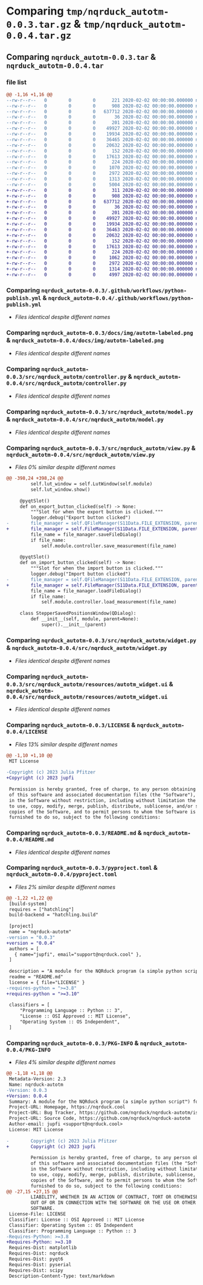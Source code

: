 # Comparing `tmp/nqrduck_autotm-0.0.3.tar.gz` & `tmp/nqrduck_autotm-0.0.4.tar.gz`

## Comparing `nqrduck_autotm-0.0.3.tar` & `nqrduck_autotm-0.0.4.tar`

### file list

```diff
@@ -1,16 +1,16 @@
--rw-r--r--   0        0        0      221 2020-02-02 00:00:00.000000 nqrduck_autotm-0.0.3/CHANGELOG.md
--rw-r--r--   0        0        0      908 2020-02-02 00:00:00.000000 nqrduck_autotm-0.0.3/.github/workflows/python-publish.yml
--rw-r--r--   0        0        0   637712 2020-02-02 00:00:00.000000 nqrduck_autotm-0.0.3/docs/img/autotm-labeled.png
--rw-r--r--   0        0        0       36 2020-02-02 00:00:00.000000 nqrduck_autotm-0.0.3/src/nqrduck_autotm/__init__.py
--rw-r--r--   0        0        0      201 2020-02-02 00:00:00.000000 nqrduck_autotm-0.0.3/src/nqrduck_autotm/autotm.py
--rw-r--r--   0        0        0    49927 2020-02-02 00:00:00.000000 nqrduck_autotm-0.0.3/src/nqrduck_autotm/controller.py
--rw-r--r--   0        0        0    19934 2020-02-02 00:00:00.000000 nqrduck_autotm-0.0.3/src/nqrduck_autotm/model.py
--rw-r--r--   0        0        0    36465 2020-02-02 00:00:00.000000 nqrduck_autotm-0.0.3/src/nqrduck_autotm/view.py
--rw-r--r--   0        0        0    20632 2020-02-02 00:00:00.000000 nqrduck_autotm-0.0.3/src/nqrduck_autotm/widget.py
--rw-r--r--   0        0        0      152 2020-02-02 00:00:00.000000 nqrduck_autotm-0.0.3/src/nqrduck_autotm/resources/AutoTM.ini
--rw-r--r--   0        0        0    17613 2020-02-02 00:00:00.000000 nqrduck_autotm-0.0.3/src/nqrduck_autotm/resources/autotm_widget.ui
--rw-r--r--   0        0        0      224 2020-02-02 00:00:00.000000 nqrduck_autotm-0.0.3/.gitignore
--rw-r--r--   0        0        0     1070 2020-02-02 00:00:00.000000 nqrduck_autotm-0.0.3/LICENSE
--rw-r--r--   0        0        0     2972 2020-02-02 00:00:00.000000 nqrduck_autotm-0.0.3/README.md
--rw-r--r--   0        0        0     1313 2020-02-02 00:00:00.000000 nqrduck_autotm-0.0.3/pyproject.toml
--rw-r--r--   0        0        0     5004 2020-02-02 00:00:00.000000 nqrduck_autotm-0.0.3/PKG-INFO
+-rw-r--r--   0        0        0      311 2020-02-02 00:00:00.000000 nqrduck_autotm-0.0.4/CHANGELOG.md
+-rw-r--r--   0        0        0      908 2020-02-02 00:00:00.000000 nqrduck_autotm-0.0.4/.github/workflows/python-publish.yml
+-rw-r--r--   0        0        0   637712 2020-02-02 00:00:00.000000 nqrduck_autotm-0.0.4/docs/img/autotm-labeled.png
+-rw-r--r--   0        0        0       36 2020-02-02 00:00:00.000000 nqrduck_autotm-0.0.4/src/nqrduck_autotm/__init__.py
+-rw-r--r--   0        0        0      201 2020-02-02 00:00:00.000000 nqrduck_autotm-0.0.4/src/nqrduck_autotm/autotm.py
+-rw-r--r--   0        0        0    49927 2020-02-02 00:00:00.000000 nqrduck_autotm-0.0.4/src/nqrduck_autotm/controller.py
+-rw-r--r--   0        0        0    19934 2020-02-02 00:00:00.000000 nqrduck_autotm-0.0.4/src/nqrduck_autotm/model.py
+-rw-r--r--   0        0        0    36463 2020-02-02 00:00:00.000000 nqrduck_autotm-0.0.4/src/nqrduck_autotm/view.py
+-rw-r--r--   0        0        0    20632 2020-02-02 00:00:00.000000 nqrduck_autotm-0.0.4/src/nqrduck_autotm/widget.py
+-rw-r--r--   0        0        0      152 2020-02-02 00:00:00.000000 nqrduck_autotm-0.0.4/src/nqrduck_autotm/resources/AutoTM.ini
+-rw-r--r--   0        0        0    17613 2020-02-02 00:00:00.000000 nqrduck_autotm-0.0.4/src/nqrduck_autotm/resources/autotm_widget.ui
+-rw-r--r--   0        0        0      224 2020-02-02 00:00:00.000000 nqrduck_autotm-0.0.4/.gitignore
+-rw-r--r--   0        0        0     1062 2020-02-02 00:00:00.000000 nqrduck_autotm-0.0.4/LICENSE
+-rw-r--r--   0        0        0     2972 2020-02-02 00:00:00.000000 nqrduck_autotm-0.0.4/README.md
+-rw-r--r--   0        0        0     1314 2020-02-02 00:00:00.000000 nqrduck_autotm-0.0.4/pyproject.toml
+-rw-r--r--   0        0        0     4997 2020-02-02 00:00:00.000000 nqrduck_autotm-0.0.4/PKG-INFO
```

### Comparing `nqrduck_autotm-0.0.3/.github/workflows/python-publish.yml` & `nqrduck_autotm-0.0.4/.github/workflows/python-publish.yml`

 * *Files identical despite different names*

### Comparing `nqrduck_autotm-0.0.3/docs/img/autotm-labeled.png` & `nqrduck_autotm-0.0.4/docs/img/autotm-labeled.png`

 * *Files identical despite different names*

### Comparing `nqrduck_autotm-0.0.3/src/nqrduck_autotm/controller.py` & `nqrduck_autotm-0.0.4/src/nqrduck_autotm/controller.py`

 * *Files identical despite different names*

### Comparing `nqrduck_autotm-0.0.3/src/nqrduck_autotm/model.py` & `nqrduck_autotm-0.0.4/src/nqrduck_autotm/model.py`

 * *Files identical despite different names*

### Comparing `nqrduck_autotm-0.0.3/src/nqrduck_autotm/view.py` & `nqrduck_autotm-0.0.4/src/nqrduck_autotm/view.py`

 * *Files 0% similar despite different names*

```diff
@@ -398,24 +398,24 @@
         self.lut_window = self.LutWindow(self.module)
         self.lut_window.show()
 
     @pyqtSlot()
     def on_export_button_clicked(self) -> None:
         """Slot for when the export button is clicked."""
         logger.debug("Export button clicked")
-        file_manager = self.QFileManager(S11Data.FILE_EXTENSION, parent=self.widget)
+        file_manager = self.FileManager(S11Data.FILE_EXTENSION, parent=self.widget)
         file_name = file_manager.saveFileDialog()
         if file_name:
             self.module.controller.save_measurement(file_name)
 
     @pyqtSlot()
     def on_import_button_clicked(self) -> None:
         """Slot for when the import button is clicked."""
         logger.debug("Import button clicked")
-        file_manager = self.QFileManager(S11Data.FILE_EXTENSION, parent=self.widget)
+        file_manager = self.FileManager(S11Data.FILE_EXTENSION, parent=self.widget)
         file_name = file_manager.loadFileDialog()
         if file_name:
             self.module.controller.load_measurement(file_name)
 
     class StepperSavedPositionsWindow(QDialog):
         def __init__(self, module, parent=None):
             super().__init__(parent)
```

### Comparing `nqrduck_autotm-0.0.3/src/nqrduck_autotm/widget.py` & `nqrduck_autotm-0.0.4/src/nqrduck_autotm/widget.py`

 * *Files identical despite different names*

### Comparing `nqrduck_autotm-0.0.3/src/nqrduck_autotm/resources/autotm_widget.ui` & `nqrduck_autotm-0.0.4/src/nqrduck_autotm/resources/autotm_widget.ui`

 * *Files identical despite different names*

### Comparing `nqrduck_autotm-0.0.3/LICENSE` & `nqrduck_autotm-0.0.4/LICENSE`

 * *Files 13% similar despite different names*

```diff
@@ -1,10 +1,10 @@
 MIT License
 
-Copyright (c) 2023 Julia Pfitzer
+Copyright (c) 2023 jupfi
 
 Permission is hereby granted, free of charge, to any person obtaining a copy
 of this software and associated documentation files (the "Software"), to deal
 in the Software without restriction, including without limitation the rights
 to use, copy, modify, merge, publish, distribute, sublicense, and/or sell
 copies of the Software, and to permit persons to whom the Software is
 furnished to do so, subject to the following conditions:
```

### Comparing `nqrduck_autotm-0.0.3/README.md` & `nqrduck_autotm-0.0.4/README.md`

 * *Files identical despite different names*

### Comparing `nqrduck_autotm-0.0.3/pyproject.toml` & `nqrduck_autotm-0.0.4/pyproject.toml`

 * *Files 2% similar despite different names*

```diff
@@ -1,22 +1,22 @@
 [build-system]
 requires = ["hatchling"]
 build-backend = "hatchling.build"
 
 [project]
 name = "nqrduck-autotm"
-version = "0.0.3"
+version = "0.0.4"
 authors = [
   { name="jupfi", email="support@nqrduck.cool" },
 ]
 
 description = "A module for the NQRduck program (a simple python script™) for automatic Tuning and Matching (TM) system used for magnetic resonance spectroscopy."
 readme = "README.md"
 license = { file="LICENSE" }
-requires-python = ">=3.8"
+requires-python = ">=3.10"
 
 classifiers = [
     "Programming Language :: Python :: 3",
     "License :: OSI Approved :: MIT License",
     "Operating System :: OS Independent",
 ]
```

### Comparing `nqrduck_autotm-0.0.3/PKG-INFO` & `nqrduck_autotm-0.0.4/PKG-INFO`

 * *Files 4% similar despite different names*

```diff
@@ -1,18 +1,18 @@
 Metadata-Version: 2.3
 Name: nqrduck-autotm
-Version: 0.0.3
+Version: 0.0.4
 Summary: A module for the NQRduck program (a simple python script™) for automatic Tuning and Matching (TM) system used for magnetic resonance spectroscopy.
 Project-URL: Homepage, https://nqrduck.cool
 Project-URL: Bug Tracker, https://github.com/nqrduck/nqrduck-autotm/issues
 Project-URL: Source Code, https://github.com/nqrduck/nqrduck-autotm
 Author-email: jupfi <support@nqrduck.cool>
 License: MIT License
         
-        Copyright (c) 2023 Julia Pfitzer
+        Copyright (c) 2023 jupfi
         
         Permission is hereby granted, free of charge, to any person obtaining a copy
         of this software and associated documentation files (the "Software"), to deal
         in the Software without restriction, including without limitation the rights
         to use, copy, modify, merge, publish, distribute, sublicense, and/or sell
         copies of the Software, and to permit persons to whom the Software is
         furnished to do so, subject to the following conditions:
@@ -27,15 +27,15 @@
         LIABILITY, WHETHER IN AN ACTION OF CONTRACT, TORT OR OTHERWISE, ARISING FROM,
         OUT OF OR IN CONNECTION WITH THE SOFTWARE OR THE USE OR OTHER DEALINGS IN THE
         SOFTWARE.
 License-File: LICENSE
 Classifier: License :: OSI Approved :: MIT License
 Classifier: Operating System :: OS Independent
 Classifier: Programming Language :: Python :: 3
-Requires-Python: >=3.8
+Requires-Python: >=3.10
 Requires-Dist: matplotlib
 Requires-Dist: nqrduck
 Requires-Dist: pyqt6
 Requires-Dist: pyserial
 Requires-Dist: scipy
 Description-Content-Type: text/markdown
```

